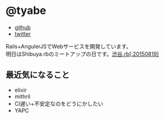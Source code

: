 # @tyabe

- [github](https://github.com/tyabe)
- [twitter](https://twitter.com/tyabe)


Rails+AngulerJSでWebサービスを開発しています。  
明日はShibuya.rbのミートアップの日です。[渋谷.rb[:20150819]](https://shibuyarb.doorkeeper.jp/events/29718)


## 最近気になること

* elixir
* mithril
* CI遅い+不安定なのをどうにかしたい
* YAPC
